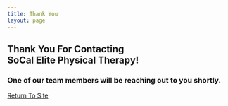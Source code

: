 ```yaml
---
title: Thank You
layout: page
---
```


<!-- Thank You Page -->
  <section id="thank-you">
      <div class="container">
          <div class="row">
              <div class="col-lg-12 text-center">
                  <h2 class="section-heading">Thank You For Contacting <br>SoCal Elite Physical Therapy!</h2>
                  <h3 class="section-subheading text-muted">One of our team members will be reaching out to you shortly.</h3>
                  <a href="{{ site.url }}" class="btn btn-xl" id="return-button">Return To Site</a>
              </div>
          </div>
      </div>
  </section>
